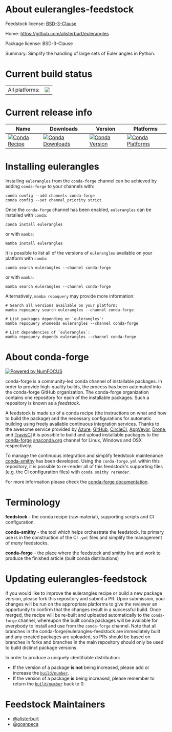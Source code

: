 About eulerangles-feedstock
===========================

Feedstock license: [BSD-3-Clause](https://github.com/conda-forge/eulerangles-feedstock/blob/main/LICENSE.txt)

Home: https://github.com/alisterburt/eulerangles

Package license: BSD-3-Clause

Summary: Simplify the handling of large sets of Euler angles in Python.

Current build status
====================


<table><tr><td>All platforms:</td>
    <td>
      <a href="https://dev.azure.com/conda-forge/feedstock-builds/_build/latest?definitionId=15232&branchName=main">
        <img src="https://dev.azure.com/conda-forge/feedstock-builds/_apis/build/status/eulerangles-feedstock?branchName=main">
      </a>
    </td>
  </tr>
</table>

Current release info
====================

| Name | Downloads | Version | Platforms |
| --- | --- | --- | --- |
| [![Conda Recipe](https://img.shields.io/badge/recipe-eulerangles-green.svg)](https://anaconda.org/conda-forge/eulerangles) | [![Conda Downloads](https://img.shields.io/conda/dn/conda-forge/eulerangles.svg)](https://anaconda.org/conda-forge/eulerangles) | [![Conda Version](https://img.shields.io/conda/vn/conda-forge/eulerangles.svg)](https://anaconda.org/conda-forge/eulerangles) | [![Conda Platforms](https://img.shields.io/conda/pn/conda-forge/eulerangles.svg)](https://anaconda.org/conda-forge/eulerangles) |

Installing eulerangles
======================

Installing `eulerangles` from the `conda-forge` channel can be achieved by adding `conda-forge` to your channels with:

```
conda config --add channels conda-forge
conda config --set channel_priority strict
```

Once the `conda-forge` channel has been enabled, `eulerangles` can be installed with `conda`:

```
conda install eulerangles
```

or with `mamba`:

```
mamba install eulerangles
```

It is possible to list all of the versions of `eulerangles` available on your platform with `conda`:

```
conda search eulerangles --channel conda-forge
```

or with `mamba`:

```
mamba search eulerangles --channel conda-forge
```

Alternatively, `mamba repoquery` may provide more information:

```
# Search all versions available on your platform:
mamba repoquery search eulerangles --channel conda-forge

# List packages depending on `eulerangles`:
mamba repoquery whoneeds eulerangles --channel conda-forge

# List dependencies of `eulerangles`:
mamba repoquery depends eulerangles --channel conda-forge
```


About conda-forge
=================

[![Powered by
NumFOCUS](https://img.shields.io/badge/powered%20by-NumFOCUS-orange.svg?style=flat&colorA=E1523D&colorB=007D8A)](https://numfocus.org)

conda-forge is a community-led conda channel of installable packages.
In order to provide high-quality builds, the process has been automated into the
conda-forge GitHub organization. The conda-forge organization contains one repository
for each of the installable packages. Such a repository is known as a *feedstock*.

A feedstock is made up of a conda recipe (the instructions on what and how to build
the package) and the necessary configurations for automatic building using freely
available continuous integration services. Thanks to the awesome service provided by
[Azure](https://azure.microsoft.com/en-us/services/devops/), [GitHub](https://github.com/),
[CircleCI](https://circleci.com/), [AppVeyor](https://www.appveyor.com/),
[Drone](https://cloud.drone.io/welcome), and [TravisCI](https://travis-ci.com/)
it is possible to build and upload installable packages to the
[conda-forge](https://anaconda.org/conda-forge) [anaconda.org](https://anaconda.org/)
channel for Linux, Windows and OSX respectively.

To manage the continuous integration and simplify feedstock maintenance
[conda-smithy](https://github.com/conda-forge/conda-smithy) has been developed.
Using the ``conda-forge.yml`` within this repository, it is possible to re-render all of
this feedstock's supporting files (e.g. the CI configuration files) with ``conda smithy rerender``.

For more information please check the [conda-forge documentation](https://conda-forge.org/docs/).

Terminology
===========

**feedstock** - the conda recipe (raw material), supporting scripts and CI configuration.

**conda-smithy** - the tool which helps orchestrate the feedstock.
                   Its primary use is in the construction of the CI ``.yml`` files
                   and simplify the management of *many* feedstocks.

**conda-forge** - the place where the feedstock and smithy live and work to
                  produce the finished article (built conda distributions)


Updating eulerangles-feedstock
==============================

If you would like to improve the eulerangles recipe or build a new
package version, please fork this repository and submit a PR. Upon submission,
your changes will be run on the appropriate platforms to give the reviewer an
opportunity to confirm that the changes result in a successful build. Once
merged, the recipe will be re-built and uploaded automatically to the
`conda-forge` channel, whereupon the built conda packages will be available for
everybody to install and use from the `conda-forge` channel.
Note that all branches in the conda-forge/eulerangles-feedstock are
immediately built and any created packages are uploaded, so PRs should be based
on branches in forks and branches in the main repository should only be used to
build distinct package versions.

In order to produce a uniquely identifiable distribution:
 * If the version of a package **is not** being increased, please add or increase
   the [``build/number``](https://docs.conda.io/projects/conda-build/en/latest/resources/define-metadata.html#build-number-and-string).
 * If the version of a package **is** being increased, please remember to return
   the [``build/number``](https://docs.conda.io/projects/conda-build/en/latest/resources/define-metadata.html#build-number-and-string)
   back to 0.

Feedstock Maintainers
=====================

* [@alisterburt](https://github.com/alisterburt/)
* [@goanpeca](https://github.com/goanpeca/)

